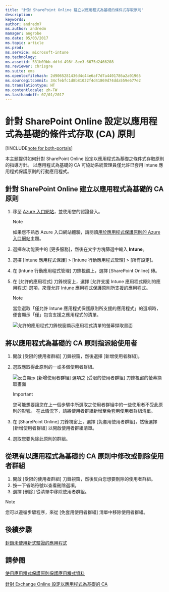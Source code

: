 ```yaml
---
title: "針對 SharePoint Online 建立以應用程式為基礎的條件式存取原則"
description: 
keywords: 
author: andredm7
ms.author: andredm
manager: angrobe
ms.date: 05/03/2017
ms.topic: article
ms.prod: 
ms.service: microsoft-intune
ms.technology: 
ms.assetid: 531b09bb-ddfd-498f-8ee3-6675d2466208
ms.reviewer: chrisgre
ms.suite: ems
ms.openlocfilehash: 2d9065281436d4c44e6af7d7a4401786a2a01965
ms.sourcegitcommit: 34cfebfc1d8b81032f4d41869d74dda559e677e2
ms.translationtype: HT
ms.contentlocale: zh-TW
ms.lasthandoff: 07/01/2017
---
```

# <a name="set-up-app-based-conditional-access-ca-policies-for-sharepoint-online"></a>針對 SharePoint Online 設定以應用程式為基礎的條件式存取 (CA) 原則

[!INCLUDE[note for both-portals](../includes/note-for-both-portals.md)]

本主題提供如何針對 SharePoint Online 設定以應用程式為基礎之條件式存取原則的指導方針。 以應用程式為基礎的 CA 可協助系統管理員僅允許已套用 Intune 應用程式保護原則的行動應用程式。

## <a name="to-create-the-app-based-ca-policy-for-sharepoint-online"></a>針對 SharePoint Online 建立以應用程式為基礎的 CA 原則

1. 移至 [Azure 入口網站](https://portal.azure.com)，並使用您的認證登入。

    > [!NOTE]
    > 如果您不熟悉 Azure 入口網站體驗，請閱讀[用於應用程式保護原則的 Azure 入口網站](azure-portal-for-microsoft-intune-mam-policies.md)主題。

2. 選擇左功能表中的 [更多服務]，然後在文字方塊篩選中輸入 **Intune**。

3. 選擇 [Intune 應用程式保護] > [Intune 行動應用程式管理] > [所有設定]。

4. 在 [Intune 行動應用程式管理] 刀鋒視窗上，選擇 [SharePoint Online] 磚。

5. 在 [允許的應用程式] 刀鋒視窗上，選擇 [允許支援 Intune 應用程式原則的應用程式] 選項，來僅允許 Intune 應用程式保護原則所支援的應用程式。

    > [!NOTE] 
    > 當您選取「僅允許 Intune 應用程式保護原則所支援的應用程式」的選項時，便會顯示「僅」包含支援之應用程式的清單。

    ![允許的應用程式刀鋒視窗顯示應用程式清單的螢幕擷取畫面](../media/mam-ca-spo-allowed-apps.png)

## <a name="to-assign-app-based-ca-policies-to-your-users"></a>將以應用程式為基礎的 CA 原則指派給使用者

1. 開啟 [受限的使用者群組] 刀鋒視窗，然後選擇 [新增使用者群組]。

2. 選取應取得此原則的一或多個使用者群組。

    ![反白顯示 [新增使用者群組] 選項之 [受限的使用者群組] 刀鋒視窗的螢幕擷取畫面](../media/mam-ca-spo-restricted-groups.png)

    > [!IMPORTANT] 
    > 您可能想要讓您在上一個步驟中所選取之使用者群組中的一些使用者不受此原則的影響。 在此情況下，請將使用者群組新增至免套用使用者群組清單。 

3. 在 [SharePoint Online] 刀鋒視窗上，選擇 [免套用使用者群組]，然後選擇 [新增使用者群組] 以開啟使用者群組清單。

4. 選取您要免除此原則的群組。  

## <a name="to-modify-or-delete-user-groups-from-an-existing-app-based-ca-policy"></a>從現有以應用程式為基礎的 CA 原則中修改或刪除使用者群組

1. 開啟 [受限的使用者群組] 刀鋒視窗，然後反白您想要刪除的使用者群組。
2. 按一下省略符號以查看刪除選項。
3. 選擇 [刪除] 從清單中移除使用者群組。

> [!NOTE] 
> 您可以遵循步驟程序，來從 [免套用使用者群組] 清單中移除使用者群組。

## <a name="next-steps"></a>後續步驟

[封鎖未使用新式驗證的應用程式](block-apps-with-no-modern-authentication.md)

## <a name="see-also"></a>請參閱

[使用應用程式保護原則保護應用程式資料](protect-app-data-using-mobile-app-management-policies-with-microsoft-intune.md)

[針對 Exchange Online 設定以應用程式為基礎的 CA](mam-ca-for-exchange-online.md)
